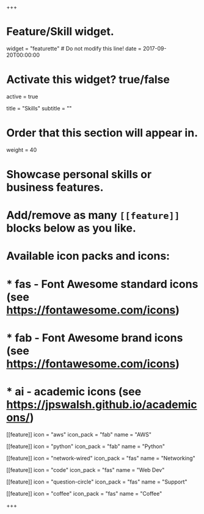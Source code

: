 +++
# Feature/Skill widget.
widget = "featurette"  # Do not modify this line!
date = 2017-09-20T00:00:00

# Activate this widget? true/false
active = true

title = "Skills"
subtitle = ""

# Order that this section will appear in.
weight = 40

# Showcase personal skills or business features.
# 
# Add/remove as many `[[feature]]` blocks below as you like.
# 
# Available icon packs and icons:
# * fas - Font Awesome standard icons (see https://fontawesome.com/icons)
# * fab - Font Awesome brand icons (see https://fontawesome.com/icons)
# * ai - academic icons (see https://jpswalsh.github.io/academicons/)

[[feature]]
  icon = "aws"
  icon_pack = "fab"
  name = "AWS"

[[feature]]
  icon = "python"
  icon_pack = "fab"
  name = "Python"

[[feature]]
  icon = "network-wired"
  icon_pack = "fas"
  name = "Networking"

[[feature]]
  icon = "code"
  icon_pack = "fas"
  name = "Web Dev"

[[feature]]
  icon = "question-circle"
  icon_pack = "fas"
  name = "Support"

[[feature]]
  icon = "coffee"
  icon_pack = "fas"
  name = "Coffee"

+++
